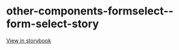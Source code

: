 # other-components-formselect--form-select-story

[View in storybook](https://raw.githack.com/Independent-Digital-News-and-Media-Ltd/indy-pwamp-sb/PR-1988-sb/index.html?path=/story/other-components-formselect--form-select-story)